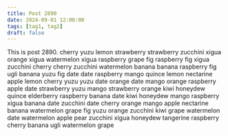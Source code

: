 ```yaml
---
title: Post 2890
date: 2024-09-01 12:00:00
tags: [tag1, tag2]
draft: false
---
```

This is post 2890.
cherry
yuzu
lemon
strawberry
strawberry
zucchini
xigua
orange
xigua
watermelon
xigua
raspberry
grape
fig
raspberry
fig
xigua
zucchini
cherry
cherry
zucchini
watermelon
banana
banana
raspberry
fig
ugli
banana
yuzu
fig
date
date
raspberry
mango
quince
lemon
nectarine
apple
lemon
cherry
yuzu
yuzu
date
orange
date
mango
orange
raspberry
apple
date
strawberry
yuzu
mango
strawberry
orange
kiwi
honeydew
quince
elderberry
raspberry
banana
date
kiwi
honeydew
mango
raspberry
xigua
banana
date
zucchini
date
cherry
orange
mango
apple
nectarine
banana
watermelon
grape
fig
yuzu
orange
zucchini
kiwi
grape
watermelon
date
watermelon
apple
pear
zucchini
xigua
honeydew
tangerine
raspberry
cherry
banana
ugli
watermelon
grape
